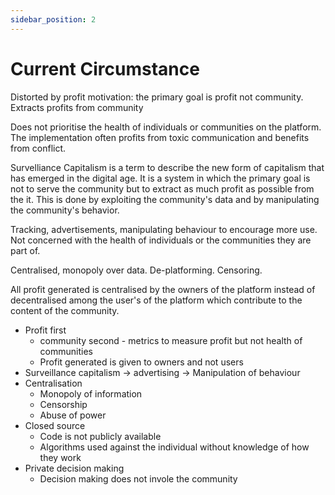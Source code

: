 ```yaml
---
sidebar_position: 2
---
```


# Current Circumstance

Distorted by profit motivation: the primary goal is profit not community. Extracts profits from community

Does not prioritise the health of individuals or communities on the platform. The implementation often profits from toxic communication and benefits from conflict.

Survelliance Capitalism is a term to describe the new
form of capitalism that has emerged in the digital age. It is a system in which
the primary goal is not to serve the community but to extract as much profit as
possible from the it. This is done by exploiting the community's data
and by manipulating the community's behavior.

Tracking, advertisements, manipulating behaviour to encourage more use. Not concerned with the health of individuals or the communities they are part of.

Centralised, monopoly over data. De-platforming. Censoring.

All profit generated is centralised by the owners of the platform instead of decentralised among the user's of the platform which contribute to the content of the community.

- Profit first
  - community second - metrics to measure profit but not health of communities
  - Profit generated is given to owners and not users
- Surveillance capitalism -> advertising -> Manipulation of behaviour
- Centralisation
  - Monopoly of information
  - Censorship
  - Abuse of power
- Closed source
  - Code is not publicly available
  - Algorithms used against the individual without knowledge of how they work
- Private decision making
  - Decision making does not invole the community

<!-- Watch the social dilemma for insights -->
